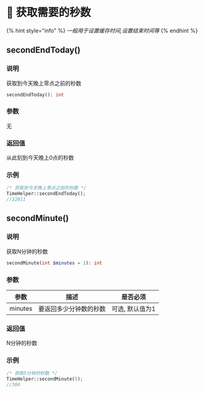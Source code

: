 # 🐶 获取需要的秒数

{% hint style="info" %}
_一般用于设置缓存时间,设置结束时间等_
{% endhint %}

## secondEndToday()

### 说明

获取到今天晚上零点之前的秒数

```php
secondEndToday(): int
```

### 参数

无

### 返回值

从此刻到今天晚上0点的秒数

### 示例

```php
/* 获取到今天晚上零点之前的秒数 */
TimeHelper::secondEndToday(); 
//32811
```

## secondMinute()

### 说明

获取N分钟的秒数

```php
secondMinute(int $minutes = 1): int
```

### 参数

| 参数      | 描述          | 是否必须      |
|---------|-------------|-----------|
| minutes | 要返回多少分钟数的秒数 | 可选, 默认值为1 |

### 返回值

N分钟的秒数

### 示例

```php
/* 获取5分钟的秒数 */
TimeHelper::secondMinute(5);
//300
```
